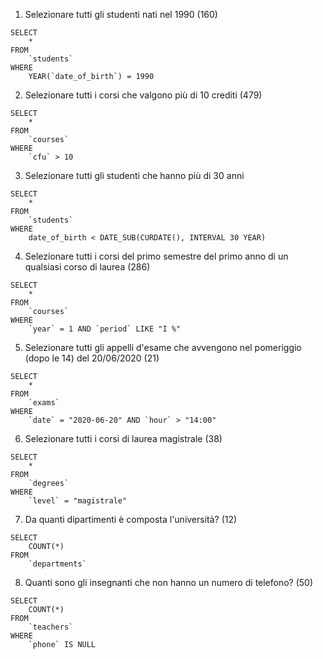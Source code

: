 1. Selezionare tutti gli studenti nati nel 1990 (160)
```
SELECT 
	*
FROM 
	`students`
WHERE
	YEAR(`date_of_birth`) = 1990
```
   
2. Selezionare tutti i corsi che valgono più di 10 crediti (479)
```
SELECT 
	*
FROM 
	`courses`
WHERE
	`cfu` > 10
```
   
3. Selezionare tutti gli studenti che hanno più di 30 anni
```
SELECT 
	*
FROM 
	`students`
WHERE
	date_of_birth < DATE_SUB(CURDATE(), INTERVAL 30 YEAR)
```
   
4. Selezionare tutti i corsi del primo semestre del primo anno di un qualsiasi corso di
laurea (286)
```
SELECT 
	*
FROM 
	`courses`
WHERE
	`year` = 1 AND `period` LIKE "I %"
```
   
5. Selezionare tutti gli appelli d'esame che avvengono nel pomeriggio (dopo le 14) del
20/06/2020 (21)
```
SELECT 
	*
FROM 
	`exams`
WHERE
	`date` = "2020-06-20" AND `hour` > "14:00"
```
   
6. Selezionare tutti i corsi di laurea magistrale (38)
```
SELECT 
	*
FROM 
	`degrees`
WHERE
	`level` = "magistrale"
```
   
7. Da quanti dipartimenti è composta l'università? (12)
```
SELECT 
	COUNT(*)
FROM 
	`departments`
```
   
8. Quanti sono gli insegnanti che non hanno un numero di telefono? (50)
```
SELECT 
	COUNT(*)
FROM
	`teachers`
WHERE
	`phone` IS NULL
```
